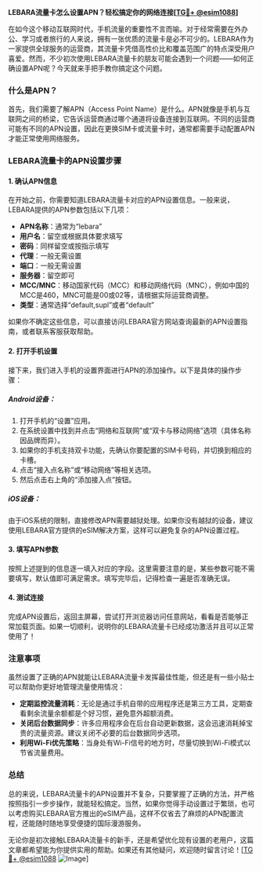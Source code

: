 **LEBARA流量卡怎么设置APN？轻松搞定你的网络连接[[TG💪+ @esim1088](https://t.me/s/esim1088)]**

在如今这个移动互联网时代，手机流量的重要性不言而喻。对于经常需要在外办公、学习或者旅行的人来说，拥有一张优质的流量卡是必不可少的。LEBARA作为一家提供全球服务的运营商，其流量卡凭借高性价比和覆盖范围广的特点深受用户喜爱。然而，不少初次使用LEBARA流量卡的朋友可能会遇到一个问题——如何正确设置APN呢？今天就来手把手教你搞定这个问题。

### 什么是APN？

首先，我们需要了解APN（Access Point Name）是什么。APN就像是手机与互联网之间的桥梁，它告诉运营商通过哪个通道将设备连接到互联网。不同的运营商可能有不同的APN设置，因此在更换SIM卡或流量卡时，通常都需要手动配置APN才能正常使用网络服务。

### LEBARA流量卡的APN设置步骤

#### 1. 确认APN信息
在开始之前，你需要知道LEBARA流量卡对应的APN设置信息。一般来说，LEBARA提供的APN参数包括以下几项：
- **APN名称**：通常为“lebara”
- **用户名**：留空或根据具体要求填写
- **密码**：同样留空或按指示填写
- **代理**：一般无需设置
- **端口**：一般无需设置
- **服务器**：留空即可
- **MCC/MNC**：移动国家代码（MCC）和移动网络代码（MNC），例如中国的MCC是460，MNC可能是00或02等，请根据实际运营商调整。
- **类型**：通常选择“default,supl”或者“default”

如果你不确定这些信息，可以直接访问LEBARA官方网站查询最新的APN设置指南，或者联系客服获取帮助。

#### 2. 打开手机设置
接下来，我们进入手机的设置界面进行APN的添加操作。以下是具体的操作步骤：

##### Android设备：
1. 打开手机的“设置”应用。
2. 在系统设置中找到并点击“网络和互联网”或“双卡与移动网络”选项（具体名称因品牌而异）。
3. 如果你的手机支持双卡功能，先确认你要配置的SIM卡号码，并切换到相应的卡槽。
4. 点击“接入点名称”或“移动网络”等相关选项。
5. 然后点击右上角的“添加接入点”按钮。

##### iOS设备：
由于iOS系统的限制，直接修改APN需要越狱处理。如果你没有越狱的设备，建议使用LEBARA官方提供的eSIM解决方案，这样可以避免复杂的APN设置过程。

#### 3. 填写APN参数
按照上述提到的信息逐一填入对应的字段。这里需要注意的是，某些参数可能不需要填写，默认值即可满足需求。填写完毕后，记得检查一遍是否准确无误。

#### 4. 测试连接
完成APN设置后，返回主屏幕，尝试打开浏览器访问任意网站，看看是否能够正常加载页面。如果一切顺利，说明你的LEBARA流量卡已经成功激活并且可以正常使用了！

### 注意事项

虽然设置了正确的APN就能让LEBARA流量卡发挥最佳性能，但还是有一些小贴士可以帮助你更好地管理流量使用情况：

- **定期监控流量消耗**：无论是通过手机自带的应用程序还是第三方工具，定期查看剩余流量余额都是个好习惯，避免意外超额消费。
- **关闭后台数据同步**：许多应用程序会在后台自动更新数据，这会迅速消耗掉宝贵的流量资源。建议关闭不必要的后台数据同步选项。
- **利用Wi-Fi优先策略**：当身处有Wi-Fi信号的地方时，尽量切换到Wi-Fi模式以节省流量费用。

### 总结

总的来说，LEBARA流量卡的APN设置并不复杂，只要掌握了正确的方法，并严格按照指引一步步操作，就能轻松搞定。当然，如果你觉得手动设置过于繁琐，也可以考虑购买LEBARA官方推出的eSIM产品，这样不仅省去了麻烦的APN配置流程，还能随时随地享受便捷的国际漫游服务。

无论你是初次接触LEBARA流量卡的新手，还是希望优化现有设置的老用户，这篇文章都希望能为你提供实用的帮助。如果还有其他疑问，欢迎随时留言讨论！[[TG💪+ @esim1088](https://t.me/s/esim1088) ![Image](https://i.postimg.cc/4NQfJmqS/Snipaste-2025-05-13-00-14-12.png)]